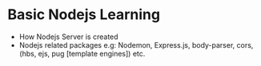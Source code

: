# Basic Nodejs Learning

- How Nodejs Server is created
- Nodejs related packages e.g: Nodemon, Express.js, body-parser, cors, (hbs, ejs, pug [template engines]) etc.